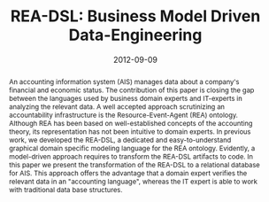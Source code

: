 ---
abstract: An accounting information system (AIS) manages data about a company's financial
  and economic status. The contribution of this paper is closing the gap between the
  languages used by business domain experts and IT-experts in analyzing the relevant
  data. A well accepted approach scrutinizing an accountability infrastructure is
  the Resource-Event-Agent (REA) ontology. Although REA has been based on well-established
  concepts of the accounting theory, its representation has not been intuitive to
  domain experts. In previous work, we developed the REA-DSL, a dedicated and easy-to-understand
  graphical domain specific modeling language for the REA ontology. Evidently, a model-driven
  approach requires to transform the REA-DSL artifacts to code. In this paper we present
  the transformation of the REA-DSL to a relational database for AIS. This approach
  offers the advantage that a domain expert verifies the relevant data in an "accounting
  language", whereas the IT expert is able to work with traditional data base structures.
authors:
- Dieter Mayrhofer
- Christian Huemer
date: '2012-09-09'
featured: false
links:
- name: Publik
  url: https://publik.tuwien.ac.at/showentry.php?ID=208589&lang=2
publication_types:
- '1'
publishDate: '2012-09-09'
specifics: 'Vortrag: 14th IEEE International Conference on Commerce and Enterprise
  Computing (CEC 2012), Hang-Zhou, China; 09.09.2012 - 11.09.2012; in: "Proceedings
  of the 14th IEEE International Conference on Commerce and Enterprise Computing (CEC
  2012)", IEEE, (2012), S. 1 - 8.'
title: 'REA-DSL: Business Model Driven Data-Engineering'
url_pdf: http://publik.tuwien.ac.at/files/PubDat_208589.pdf
---